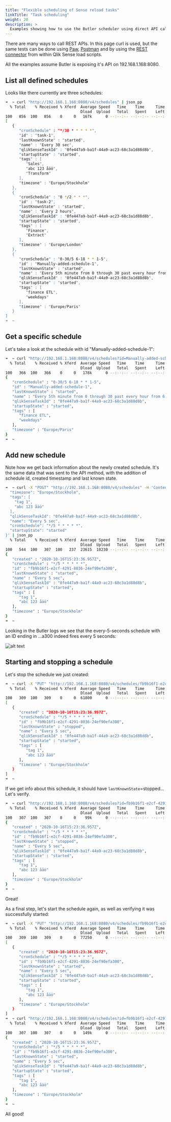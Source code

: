```yaml
---
title: "Flexible scheduling of Sense reload tasks"
linkTitle: "Task scheduling"
weight: 20
description: >
  Examples showing how to use the Butler scheduler using direct API calls.
---
```


There are many ways to call REST APIs. In this page curl is used, but the same tests can be done using [Paw](https://paw.cloud/), [Postman](https://www.postman.com/) and by using the [REST connector](https://help.qlik.com/en-US/connectors/Subsystems/REST_connector_help/Content/Connectors_REST/REST-connector.htm) from within Qlik Sense load scripts.

All the examples assume Butler is exposing it's API on 192.168.1.168:8080.

## List all defined schedules

Looks like there currently are three schedules:

```bash
➜  ~ curl "http://192.168.1.168:8080/v4/schedules" | json_pp
  % Total    % Received % Xferd  Average Speed   Time    Time     Time  Current
                                 Dload  Upload   Total   Spent    Left  Speed
100   856  100   856    0     0   167k      0 --:--:-- --:--:-- --:--:--  167k
[
   {
      "cronSchedule" : "*/30 * * * * *",
      "id" : "task-1",
      "lastKnownState" : "started",
      "name" : "Every 30 sec",
      "qlikSenseTaskId" : "0fe447a9-ba1f-44a9-ac23-68c3a1d88d8b",
      "startupState" : "started",
      "tags" : [
         "Sales",
         "abc 123 åäö",
         "Transform"
      ],
      "timezone" : "Europe/Stockholm"
   },
   {
      "cronSchedule" : "0 */2 * * *",
      "id" : "task-2",
      "lastKnownState" : "started",
      "name" : "Every 2 hours",
      "qlikSenseTaskId" : "0fe447a9-ba1f-44a9-ac23-68c3a1d88d8b",
      "startupState" : "started",
      "tags" : [
         "Finance",
         "Extract"
      ],
      "timezone" : "Europe/London"
   },
   {
      "cronSchedule" : "0-30/5 6-18 * * 1-5",
      "id" : "Manually-added-schedule-1",
      "lastKnownState" : "started",
      "name" : "Every 5th minute from 0 through 30 past every hour from 6 through 18 on every day-of-week from Monday through Friday",
      "qlikSenseTaskId" : "0fe447a9-ba1f-44a9-ac23-68c3a1d88d8b",
      "startupState" : "started",
      "tags" : [
         "finance ETL",
         "weekdays"
      ],
      "timezone" : "Europe/Paris"
   }
]
➜  ~
```

## Get a specific schedule

Let's take a look at the schedule with id "Manually-added-schedule-1":

```bash
➜  ~ curl "http://192.168.1.168:8080/v4/schedules?id=Manually-added-schedule-1" | json_pp
  % Total    % Received % Xferd  Average Speed   Time    Time     Time  Current
                                 Dload  Upload   Total   Spent    Left  Speed
100   366  100   366    0     0   178k      0 --:--:-- --:--:-- --:--:--  178k
{
   "cronSchedule" : "0-30/5 6-18 * * 1-5",
   "id" : "Manually-added-schedule-1",
   "lastKnownState" : "started",
   "name" : "Every 5th minute from 0 through 30 past every hour from 6 through 18 on every day-of-week from Monday through Friday",
   "qlikSenseTaskId" : "0fe447a9-ba1f-44a9-ac23-68c3a1d88d8b",
   "startupState" : "started",
   "tags" : [
      "finance ETL",
      "weekdays"
   ],
   "timezone" : "Europe/Paris"
}
➜  ~
```

## Add new schedule

Note how we get back information about the newly created schedule. It's the same data that was sent to the API method, with the addition of schedule id, created timestamp and last known state.

```bash
➜  ~ curl -X "POST" "http://192.168.1.168:8080/v4/schedules" -H 'Content-Type: application/json' -d $'{
  "timezone": "Europe/Stockholm",
  "tags": [
    "tag 1",
    "abc 123 åäö"
  ],
  "qlikSenseTaskId": "0fe447a9-ba1f-44a9-ac23-68c3a1d88d8b",
  "name": "Every 5 sec",
  "cronSchedule": "*/5 * * * * *",
  "startupState": "started"
}' | json_pp
  % Total    % Received % Xferd  Average Speed   Time    Time     Time  Current
                                 Dload  Upload   Total   Spent    Left  Speed
100   544  100   307  100   237  23615  18230 --:--:-- --:--:-- --:--:-- 41846
{
   "created" : "2020-10-16T15:23:36.957Z",
   "cronSchedule" : "*/5 * * * * *",
   "id" : "fb9b16f1-e2cf-4291-8036-24ef90efa300",
   "lastKnownState" : "started",
   "name" : "Every 5 sec",
   "qlikSenseTaskId" : "0fe447a9-ba1f-44a9-ac23-68c3a1d88d8b",
   "startupState" : "started",
   "tags" : [
      "tag 1",
      "abc 123 åäö"
   ],
   "timezone" : "Europe/Stockholm"
}
➜  ~
```

Looking in the Butler logs we see that the every-5-seconds schedule with an ID ending in ...a300 indeed fires every 5 seconds:

![alt text](butler-logs-new-schedule-1.png "New schedule fires every 5 seconds")  

## Starting and stopping a schedule

Let's stop the schedule we just created:

```bash
➜  ~ curl -X "PUT" "http://192.168.1.168:8080/v4/schedules/fb9b16f1-e2cf-4291-8036-24ef90efa300/stop" | json_pp
  % Total    % Received % Xferd  Average Speed   Time    Time     Time  Current
                                 Dload  Upload   Total   Spent    Left  Speed
100   309  100   309    0     0  61800      0 --:--:-- --:--:-- --:--:-- 61800
[
   {
      "created" : "2020-10-16T15:23:36.957Z",
      "cronSchedule" : "*/5 * * * * *",
      "id" : "fb9b16f1-e2cf-4291-8036-24ef90efa300",
      "lastKnownState" : "stopped",
      "name" : "Every 5 sec",
      "qlikSenseTaskId" : "0fe447a9-ba1f-44a9-ac23-68c3a1d88d8b",
      "startupState" : "started",
      "tags" : [
         "tag 1",
         "abc 123 åäö"
      ],
      "timezone" : "Europe/Stockholm"
   }
]
➜  ~
```

If we get info about this schedule, it should have `lastKnownState`=stopped... Let's verify.

```bash
➜  ~ curl "http://192.168.1.168:8080/v4/schedules?id=fb9b16f1-e2cf-4291-8036-24ef90efa300" | json_pp
  % Total    % Received % Xferd  Average Speed   Time    Time     Time  Current
                                 Dload  Upload   Total   Spent    Left  Speed
100   307  100   307    0     0    99k      0 --:--:-- --:--:-- --:--:--   99k
{
   "created" : "2020-10-16T15:23:36.957Z",
   "cronSchedule" : "*/5 * * * * *",
   "id" : "fb9b16f1-e2cf-4291-8036-24ef90efa300",
   "lastKnownState" : "stopped",
   "name" : "Every 5 sec",
   "qlikSenseTaskId" : "0fe447a9-ba1f-44a9-ac23-68c3a1d88d8b",
   "startupState" : "started",
   "tags" : [
      "tag 1",
      "abc 123 åäö"
   ],
   "timezone" : "Europe/Stockholm"
}
➜  ~
```

Great!

As a final step, let's start the schedule again, as well as verifying it was successfully started:

```bash
➜  ~ curl -X "PUT" "http://192.168.1.168:8080/v4/schedules/fb9b16f1-e2cf-4291-8036-24ef90efa300/start" | json_pp
  % Total    % Received % Xferd  Average Speed   Time    Time     Time  Current
                                 Dload  Upload   Total   Spent    Left  Speed
100   309  100   309    0     0  77250      0 --:--:-- --:--:-- --:--:-- 77250
[
   {
      "created" : "2020-10-16T15:23:36.957Z",
      "cronSchedule" : "*/5 * * * * *",
      "id" : "fb9b16f1-e2cf-4291-8036-24ef90efa300",
      "lastKnownState" : "started",
      "name" : "Every 5 sec",
      "qlikSenseTaskId" : "0fe447a9-ba1f-44a9-ac23-68c3a1d88d8b",
      "startupState" : "started",
      "tags" : [
         "tag 1",
         "abc 123 åäö"
      ],
      "timezone" : "Europe/Stockholm"
   }
]
➜  ~ curl "http://192.168.1.168:8080/v4/schedules?id=fb9b16f1-e2cf-4291-8036-24ef90efa300" | json_pp
  % Total    % Received % Xferd  Average Speed   Time    Time     Time  Current
                                 Dload  Upload   Total   Spent    Left  Speed
100   307  100   307    0     0   149k      0 --:--:-- --:--:-- --:--:--  149k
{
   "created" : "2020-10-16T15:23:36.957Z",
   "cronSchedule" : "*/5 * * * * *",
   "id" : "fb9b16f1-e2cf-4291-8036-24ef90efa300",
   "lastKnownState" : "started",
   "name" : "Every 5 sec",
   "qlikSenseTaskId" : "0fe447a9-ba1f-44a9-ac23-68c3a1d88d8b",
   "startupState" : "started",
   "tags" : [
      "tag 1",
      "abc 123 åäö"
   ],
   "timezone" : "Europe/Stockholm"
}
➜  ~
```

All good!
